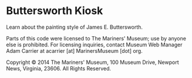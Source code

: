 # Buttersworth Kiosk

Learn about the painting style of James E. Buttersworth.

Parts of this code were licensed to The Mariners' Museum; use by anyone else is prohibited. For licensing inquiries, contact Museum Web Manager Adam Carrier at acarrier [at] MarinersMuseum [dot] org.

Copyright © 2014 The Mariners' Museum, 100 Museum Drive, Newport News, Virginia, 23606. All Rights Reserved.

